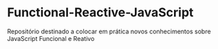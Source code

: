 # Functional-Reactive-JavaScript
Repositório destinado a colocar em prática novos conhecimentos sobre JavaScript Funcional e Reativo
